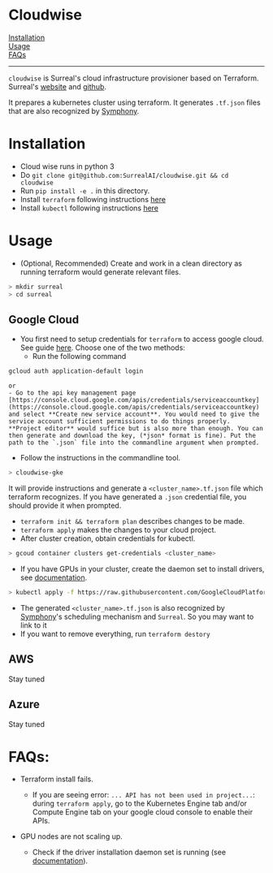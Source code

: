 # Cloudwise
[Installation](#installation)  
[Usage](#usage)  
[FAQs](#faqs)  

---

`cloudwise` is Surreal's cloud infrastructure provisioner based on Terraform. Surreal's [website](surreal.stanford.edu) and [github](https://github.com/SurrealAI/Surreal).

It prepares a kubernetes cluster using terraform. It generates `.tf.json` files that are also recognized by
[Symphony](https://github.com/SurrealAI/symphony). 

# Installation
* Cloud wise runs in python 3
* Do `git clone git@github.com:SurrealAI/cloudwise.git && cd cloudwise`
* Run `pip install -e .` in this directory.
* Install `terraform` following instructions [here](https://www.terraform.io/intro/getting-started/install.html)
* Install `kubectl` following instructions [here](https://kubernetes.io/docs/tasks/tools/install-kubectl/)

# Usage
* (Optional, Recommended) Create and work in a clean directory as running terraform would generate relevant files. 
```bash
> mkdir surreal
> cd surreal
```

## Google Cloud 
* You first need to setup credentials for `terraform` to access google cloud. See guide [here](https://www.terraform.io/docs/providers/google/provider_reference.html). Choose one of the two methods:
    - Run the following command
```bash
gcloud auth application-default login
```
    or
    - Go to the api key management page [https://console.cloud.google.com/apis/credentials/serviceaccountkey](https://console.cloud.google.com/apis/credentials/serviceaccountkey) and select **Create new service account**. You would need to give the service account sufficient permissions to do things properly. **Project editor** would suffice but is also more than enough. You can then generate and download the key, (*json* format is fine). Put the path to the `.json` file into the commandline argument when prompted.

* Follow the instructions in the commandline tool.
```bash
> cloudwise-gke
```
It will provide instructions and generate a `<cluster_name>.tf.json` file which terraform recognizes. If you have generated a `.json` credential file, you should provide it when prompted.
* `terraform init && terraform plan` describes changes to be made. 
* `terraform apply` makes the changes to your cloud project. 
* After cluster creation, obtain credentials for kubectl.
```bash
> gcoud container clusters get-credentials <cluster_name>
```
* If you have GPUs in your cluster, create the daemon set to install drivers, see [documentation](https://cloud.google.com/kubernetes-engine/docs/how-to/gpus#installing_drivers).
```bash
> kubectl apply -f https://raw.githubusercontent.com/GoogleCloudPlatform/container-engine-accelerators/stable/nvidia-driver-installer/cos/daemonset-preloaded.yaml
```
* The generated `<cluster_name>.tf.json` is also recognized by [Symphony](https://github.com/SurrealAI/symphony)'s scheduling mechanism and `Surreal`. So you may want to link to it 
* If you want to remove everything, run `terraform destory`

## AWS
Stay tuned

## Azure
Stay tuned

# FAQs:
* Terraform install fails.
    - If you are seeing error: `... API has not been used in project...`: during `terraform apply`, go to the Kubernetes Engine tab and/or Compute Engine tab on your google cloud console to enable their APIs.

* GPU nodes are not scaling up.
    - Check if the driver installation daemon set is running (see [documentation](https://cloud.google.com/kubernetes-engine/docs/how-to/gpus#installing_drivers)).
